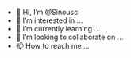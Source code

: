 - 👋 Hi, I’m @Sinousc
- 👀 I’m interested in ...
- 🌱 I’m currently learning ...
- 💞️ I’m looking to collaborate on ...
- 📫 How to reach me ...

<!---
Sinousc/Sinousc is a ✨ special ✨ repository because its `README.md` (this file) appears on your GitHub profile.
You can click the Preview link to take a look at your changes.
--->

